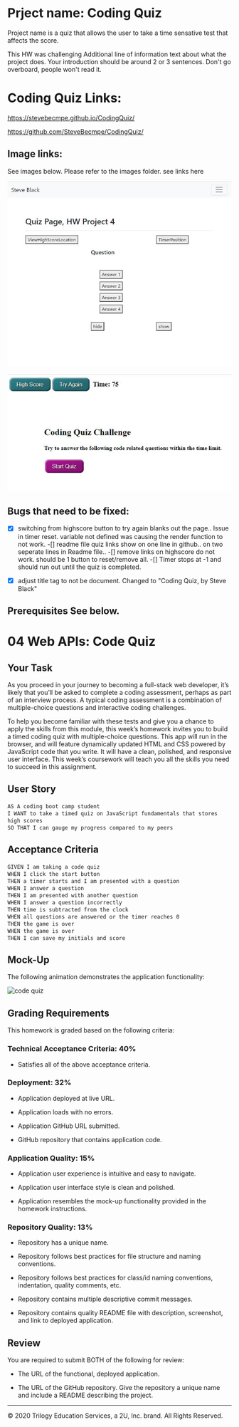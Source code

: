# Prject name: Coding Quiz

Project name is a quiz that allows the user to take a time sensative test that affects the score.

This HW was challenging
Additional line of information text about what the project does. Your introduction should be around 2 or 3 sentences. Don't go overboard, people won't read it.

# Coding Quiz Links:
https://stevebecmpe.github.io/CodingQuiz/

https://github.com/SteveBecmpe/CodingQuiz/

## Image links:

See images below.
Please refer to the images folder.
see links here

![Original version](/images/1-commit-structure_underportfolio.jpg)

![current start page](/images/FinalStart.jpg)

## Bugs that need to be fixed:
-[X] switching from highscore button to try again blanks out the page.. Issue in timer reset. variable not defined was causing the render function to not work.
-[] readme file quiz links show on one line in github.. on two seperate lines in Readme file..
-[] remove links on highscore do not work. should be 1 button to reset/remove all.
-[] Timer stops at -1 and should run out until the quiz is completed.
-[X] adjust title tag to not be document. Changed to "Coding Quiz, by Steve Black"



## Prerequisites See below.

# 04 Web APIs: Code Quiz

## Your Task

As you proceed in your journey to becoming a full-stack web developer, it’s likely that you’ll be asked to complete a coding assessment, perhaps as part of an interview process. A typical coding assessment is a combination of multiple-choice questions and interactive coding challenges. 

To help you become familiar with these tests and give you a chance to apply the skills from this module, this week’s homework invites you to build a timed coding quiz with multiple-choice questions. This app will run in the browser, and will feature dynamically updated HTML and CSS powered by JavaScript code that you write. It will have a clean, polished, and responsive user interface. This week’s coursework will teach you all the skills you need to succeed in this assignment.


## User Story

```
AS A coding boot camp student
I WANT to take a timed quiz on JavaScript fundamentals that stores high scores
SO THAT I can gauge my progress compared to my peers
```


## Acceptance Criteria

```
GIVEN I am taking a code quiz
WHEN I click the start button
THEN a timer starts and I am presented with a question
WHEN I answer a question
THEN I am presented with another question
WHEN I answer a question incorrectly
THEN time is subtracted from the clock
WHEN all questions are answered or the timer reaches 0
THEN the game is over
WHEN the game is over
THEN I can save my initials and score
```


## Mock-Up

The following animation demonstrates the application functionality:

![code quiz](./Assets/04-web-apis-homework-demo.gif)


## Grading Requirements

This homework is graded based on the following criteria: 

### Technical Acceptance Criteria: 40%

* Satisfies all of the above acceptance criteria.

### Deployment: 32%

* Application deployed at live URL.

* Application loads with no errors.

* Application GitHub URL submitted.

* GitHub repository that contains application code.

### Application Quality: 15%

* Application user experience is intuitive and easy to navigate.

* Application user interface style is clean and polished.

* Application resembles the mock-up functionality provided in the homework instructions.

### Repository Quality: 13%

* Repository has a unique name.

* Repository follows best practices for file structure and naming conventions.

* Repository follows best practices for class/id naming conventions, indentation, quality comments, etc.

* Repository contains multiple descriptive commit messages.

* Repository contains quality README file with description, screenshot, and link to deployed application.


## Review

You are required to submit BOTH of the following for review:

* The URL of the functional, deployed application.

* The URL of the GitHub repository. Give the repository a unique name and include a README describing the project.

- - -
© 2020 Trilogy Education Services, a 2U, Inc. brand. All Rights Reserved.

